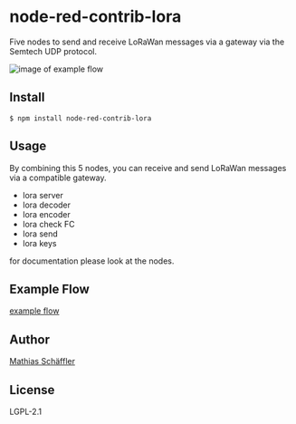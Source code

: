 # node-red-contrib-lora

Five nodes to send and receive LoRaWan messages via a gateway via the Semtech UDP protocol.

![image of example flow](examples/flow.png)

## Install

```
$ npm install node-red-contrib-lora
```

## Usage

By combining this 5 nodes, you can receive and send LoRaWan messages via a compatible gateway.

- lora server
- lora decoder
- lora encoder
- lora check FC
- lora send
- lora keys

for documentation please look at the nodes.

## Example Flow

[example flow](examples/flow.json)

## Author

[Mathias Schäffler](https://github.com/m-schaeffler)

## License

LGPL-2.1
